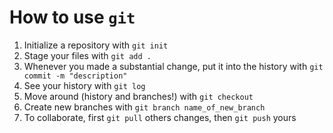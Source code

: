 # How to use `git`
1. Initialize a repository with `git init`
2. Stage your files with `git add .`
3. Whenever you made a substantial change, put it into the history with `git commit -m "description"`
4. See your history with `git log`
5. Move around (history and branches!) with `git checkout`
6. Create new branches with `git branch name_of_new_branch`
7. To collaborate, first `git pull` others changes, then `git push` yours